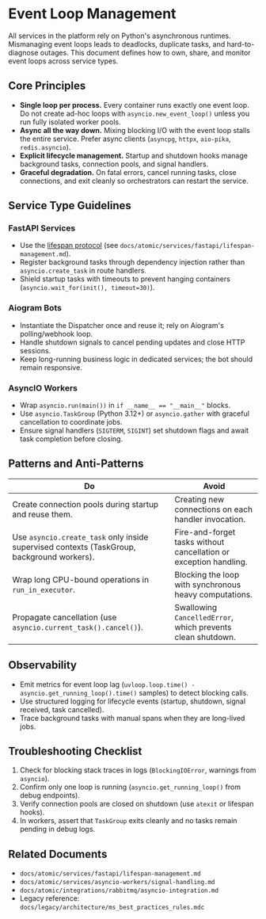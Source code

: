 # Event Loop Management

All services in the platform rely on Python's asynchronous runtimes. Mismanaging event loops leads to deadlocks, duplicate tasks, and hard-to-diagnose outages. This document defines how to own, share, and monitor event loops across service types.

## Core Principles

- **Single loop per process.** Every container runs exactly one event loop. Do not create ad-hoc loops with `asyncio.new_event_loop()` unless you run fully isolated worker pools.
- **Async all the way down.** Mixing blocking I/O with the event loop stalls the entire service. Prefer async clients (`asyncpg`, `httpx`, `aio-pika`, `redis.asyncio`).
- **Explicit lifecycle management.** Startup and shutdown hooks manage background tasks, connection pools, and signal handlers.
- **Graceful degradation.** On fatal errors, cancel running tasks, close connections, and exit cleanly so orchestrators can restart the service.

## Service Type Guidelines

### FastAPI Services

- Use the [lifespan protocol](https://fastapi.tiangolo.com/advanced/events/) (see `docs/atomic/services/fastapi/lifespan-management.md`).
- Register background tasks through dependency injection rather than `asyncio.create_task` in route handlers.
- Shield startup tasks with timeouts to prevent hanging containers (`asyncio.wait_for(init(), timeout=30)`).

### Aiogram Bots

- Instantiate the Dispatcher once and reuse it; rely on Aiogram's polling/webhook loop.
- Handle shutdown signals to cancel pending updates and close HTTP sessions.
- Keep long-running business logic in dedicated services; the bot should remain responsive.

### AsyncIO Workers

- Wrap `asyncio.run(main())` in `if __name__ == "__main__"` blocks.
- Use `asyncio.TaskGroup` (Python 3.12+) or `asyncio.gather` with graceful cancellation to coordinate jobs.
- Ensure signal handlers (`SIGTERM`, `SIGINT`) set shutdown flags and await task completion before closing.

## Patterns and Anti-Patterns

| Do | Avoid |
|----|-------|
| Create connection pools during startup and reuse them. | Creating new connections on each handler invocation. |
| Use `asyncio.create_task` only inside supervised contexts (TaskGroup, background workers). | Fire-and-forget tasks without cancellation or exception handling. |
| Wrap long CPU-bound operations in `run_in_executor`. | Blocking the loop with synchronous heavy computations. |
| Propagate cancellation (use `asyncio.current_task().cancel()`). | Swallowing `CancelledError`, which prevents clean shutdown. |

## Observability

- Emit metrics for event loop lag (`uvloop.loop.time() - asyncio.get_running_loop().time()` samples) to detect blocking calls.
- Use structured logging for lifecycle events (startup, shutdown, signal received, task cancelled).
- Trace background tasks with manual spans when they are long-lived jobs.

## Troubleshooting Checklist

1. Check for blocking stack traces in logs (`BlockingIOError`, warnings from `asyncio`).
2. Confirm only one loop is running (`asyncio.get_running_loop()` from debug endpoints).
3. Verify connection pools are closed on shutdown (use `atexit` or lifespan hooks).
4. In workers, assert that `TaskGroup` exits cleanly and no tasks remain pending in debug logs.

## Related Documents

- `docs/atomic/services/fastapi/lifespan-management.md`
- `docs/atomic/services/asyncio-workers/signal-handling.md`
- `docs/atomic/integrations/rabbitmq/asyncio-integration.md`
- Legacy reference: `docs/legacy/architecture/ms_best_practices_rules.mdc`
